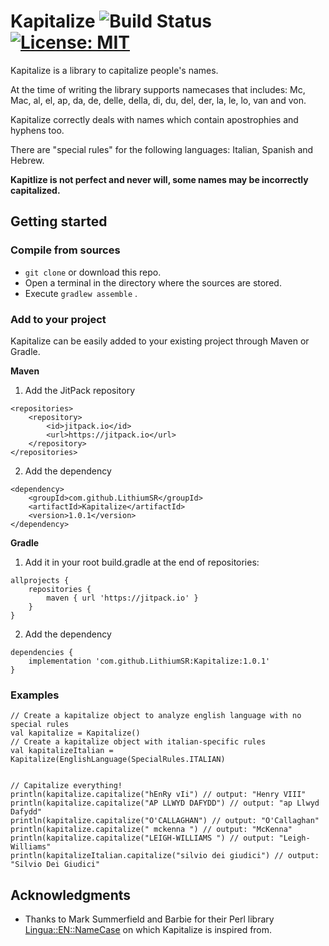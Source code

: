 # Kapitalize ![Build Status](https://travis-ci.com/LithiumSR/Kapitalize.svg?branch=master) [![License: MIT](https://img.shields.io/badge/License-MIT-yellow.svg)](https://opensource.org/licenses/MIT)

Kapitalize is a library to capitalize people's names.

At the time of writing the library supports namecases that includes:
Mc, Mac, al, el, ap, da, de, delle, della, di, du, del, der, 
    la, le, lo, van and von.
    
Kapitalize correctly deals with names which contain apostrophies and hyphens too.

There are "special rules" for the following languages: Italian, Spanish and Hebrew.

**Kapitlize is not perfect and never will, some names may be incorrectly capitalized.**

## Getting started

### Compile from sources
- `git clone` or download this repo.
- Open a terminal in the directory where the sources are stored.
- Execute `gradlew assemble` .

### Add to your project

Kapitalize can be easily added to your existing project through Maven or Gradle.

**Maven**

1) Add the JitPack repository
```
<repositories>
	<repository>
	    <id>jitpack.io</id>
		<url>https://jitpack.io</url>
	</repository>
</repositories>
```
2) Add the dependency
```
<dependency>
    <groupId>com.github.LithiumSR</groupId>
    <artifactId>Kapitalize</artifactId>
    <version>1.0.1</version>
</dependency>
```

**Gradle**

1) Add it in your root build.gradle at the end of repositories:
```
allprojects {
    repositories {
		maven { url 'https://jitpack.io' }
	}
}
```
2) Add the dependency
```
dependencies {
    implementation 'com.github.LithiumSR:Kapitalize:1.0.1'
}
```

### Examples
```
// Create a kapitalize object to analyze english language with no special rules
val kapitalize = Kapitalize()
// Create a kapitalize object with italian-specific rules
val kapitalizeItalian = Kapitalize(EnglishLanguage(SpecialRules.ITALIAN)


// Capitalize everything!
println(kapitalize.capitalize("hEnRy vIi") // output: "Henry VIII"
println(kapitalize.capitalize("AP LLWYD DAFYDD") // output: "ap Llwyd Dafydd"
println(kapitalize.capitalize("O'CALLAGHAN") // output: "O'Callaghan"
println(kapitalize.capitalize(" mckenna ") // output: "McKenna"
println(kapitalize.capitalize("LEIGH-WILLIAMS ") // output: "Leigh-Williams"
println(kapitalizeItalian.capitalize("silvio dei giudici") // output: "Silvio Dei Giudici"

 ```
 
 ## Acknowledgments
 
 * Thanks to Mark Summerfield and Barbie for their Perl library [Lingua::EN::NameCase](https://metacpan.org/pod/Lingua::EN::NameCase) on which Kapitalize is inspired from.